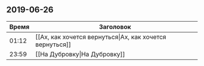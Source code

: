 ## 2019-06-26
| Время | Заголовок |
| --- | --- |
| 01:12 | [[Ах, как хочется вернуться\|Ах, как хочется вернуться]] |
| 23:59 | [[На Дубровку\|На Дубровку]] |
